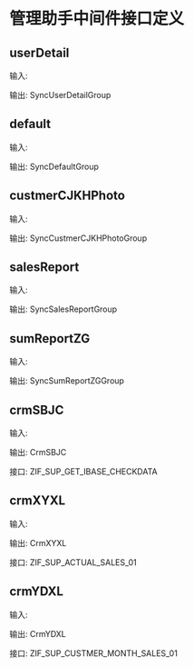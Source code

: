 # 管理助手中间件接口定义



## userDetail

输入: 

输出: SyncUserDetailGroup

## default

输入:

输出: SyncDefaultGroup

## custmerCJKHPhoto

输入:

输出: SyncCustmerCJKHPhotoGroup

## salesReport

输入:

输出: SyncSalesReportGroup

## sumReportZG

输入:

输出: SyncSumReportZGGroup

## crmSBJC

输入:

输出: CrmSBJC

接口: ZIF_SUP_GET_IBASE_CHECKDATA

## crmXYXL

输入:

输出: CrmXYXL

接口: ZIF_SUP_ACTUAL_SALES_01

## crmYDXL

输入:

输出: CrmYDXL

接口: ZIF_SUP_CUSTMER_MONTH_SALES_01

